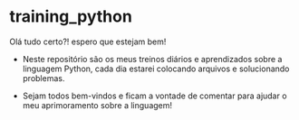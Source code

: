 # training_python
Olá tudo certo?! espero que estejam bem!

- Neste repositório são os meus treinos diários e aprendizados sobre a linguagem Python, cada dia estarei colocando arquivos e solucionando problemas.

- Sejam todos bem-vindos e ficam a vontade de comentar para ajudar o meu aprimoramento sobre a linguagem!
